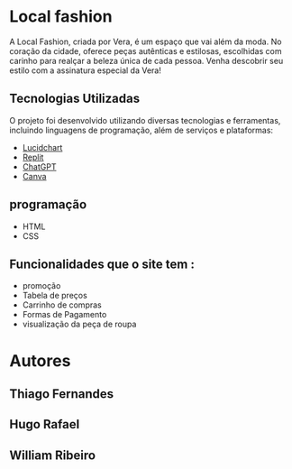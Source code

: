 # Local fashion 
A Local Fashion, criada por Vera, é um espaço que vai além da moda. No coração da cidade, oferece peças autênticas e estilosas, escolhidas com carinho para realçar a beleza única de cada pessoa. Venha descobrir seu estilo com a assinatura especial da Vera!
## Tecnologias Utilizadas

O projeto foi desenvolvido utilizando diversas tecnologias e ferramentas, incluindo linguagens de programação, além de serviços e plataformas:

* [Lucidchart](lucidchart.com/pages/pt)
* [Replit](https://replit.com/)
* [ChatGPT](https://chatgpt.com/)
* [Canva](https://www.canva.com/pt_br/)

## programação
* HTML
* CSS

 ## Funcionalidades que o site tem : 
* promoção
* Tabela de preços 
* Carrinho de compras
* Formas de Pagamento 
* visualização da peça de roupa

 # Autores 
## Thiago Fernandes 
## Hugo Rafael
## William Ribeiro
